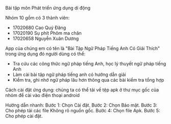 Bài tập môn Phát triển ứng dụng di động

Nhóm 10 gồm có 3 thành viên:
- 17020680 Cao Quý Đăng
- 17020190 Sụ phít Phôm ma chăn
- 17020658 Nguyễn Xuân Dương

App của chúng em có tên là "Bài Tập Ngữ Pháp Tiếng Anh Có Giải Thích" trong ứng dụng đó người dùng có thể:
- Tra cứu các công thức ngữ pháp tiếng Anh, học lý thuyết ngữ pháp tiếng Anh
- Làm cài bài tập ngữ pháp tiếng anh có hướng dẫn giải
- Kiểm tra, ghi nhớ ngữ pháp lâu hơn thông qua các bài kiểm tra tổng hợp

Cách cài đặt ứng dụng:
chúng ta có thể tải về tệp apk ở thư mục gốc của nhóm để cài vào điện thoại android

Hướng dẫn nhanh:
Bước 1: Chọn Cài đặt.
Bước 2: Chọn Bảo mật.
Bước 3: Cho phép tải các file Không rõ nguồn gốc.
Bước 4: Chọn file Apk.
Bước 5: Cho phép cài đặt.

